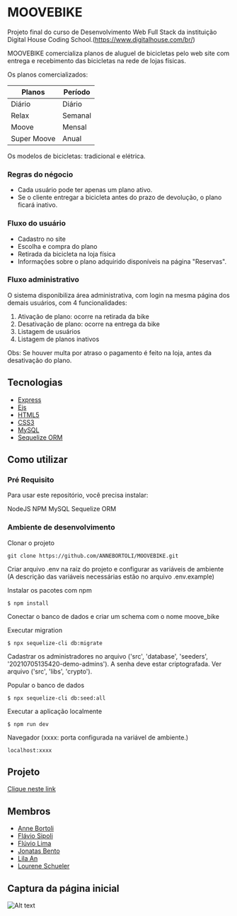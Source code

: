 # MOOVEBIKE

Projeto final do curso de Desenvolvimento Web Full Stack da instituição Digital House Coding School.(https://www.digitalhouse.com/br/)

MOOVEBIKE comercializa planos de aluguel de bicicletas pelo web site com entrega e recebimento das bicicletas na rede de lojas físicas.

Os planos comercializados:

| Planos      | Período |
| ----------- | ------- |
| Diário      | Diário  |
| Relax       | Semanal |
| Moove       | Mensal  |
| Super Moove | Anual   |

Os modelos de bicicletas: tradicional e elétrica.

### Regras do négocio

- Cada usuário pode ter apenas um plano ativo.
- Se o cliente entregar a bicicleta antes do prazo de devolução, o plano ficará inativo.

### Fluxo do usuário

- Cadastro no site
- Escolha e compra do plano
- Retirada da bicicleta na loja física
- Informações sobre o plano adquirido disponíveis na página "Reservas".

### Fluxo administrativo

O sistema disponibiliza área administrativa, com login na mesma página dos demais usuários, com 4 funcionalidades:

1. Ativação de plano: ocorre na retirada da bike
2. Desativação de plano: ocorre na entrega da bike
3. Listagem de usuários
4. Listagem de planos inativos

Obs: Se houver multa por atraso o pagamento é feito na loja, antes da desativação do plano.

## Tecnologias

- [Express](https://expressjs.com/pt-br/)
- [Ejs](https://ejs.co/)
- [HTML5](https://developer.mozilla.org/pt-BR/docs/Web/HTML)
- [CSS3](https://developer.mozilla.org/pt-BR/docs/Web/CSS)
- [MySQL](https://www.mysql.com/)
- [Sequelize ORM](https://sequelize.org/master/)

## Como utilizar

### Pré Requisito

Para usar este repositório, você precisa instalar:

NodeJS
NPM
MySQL
Sequelize ORM

### Ambiente de desenvolvimento

Clonar o projeto

```
git clone https://github.com/ANNEBORTOLI/MOOVEBIKE.git
```

Criar arquivo .env na raiz do projeto e configurar as variáveis de ambiente
(A descrição das variáveis necessárias estão no arquivo .env.example)

Instalar os pacotes com npm

```
$ npm install
```

Conectar o banco de dados e criar um schema com o nome moove_bike

Executar migration

```
$ npx sequelize-cli db:migrate
```

Cadastrar os administradores no arquivo ('src', 'database', 'seeders', '20210705135420-demo-admins').
A senha deve estar criptografada. Ver arquivo ('src', 'libs', 'crypto').

Popular o banco de dados

```
$ npx sequelize-cli db:seed:all
```

Executar a aplicação localmente

```
$ npm run dev
```

Navegador (xxxx: porta configurada na variável de ambiente.)

```
localhost:xxxx
```

## Projeto

[Clique neste link](http://moovebike.app.br/)

## Membros

- [Anne Bortoli](https://github.com/ANNEBORTOLI)
- [Flávio Sipoli](https://github.com/flavio-sipoli)
- [Flúvio Lima](https://github.com/Lyebert)
- [Jonatas Bento](https://github.com/jonatas-bento)
- [Lila An](https://github.com/lilex82)
- [Lourene Schueler](https://github.com/Lourene-MCSchueler)

## Captura da página inicial

![Alt text](https://github.com/jonatas-bento/MOOVEBIKE/blob/main/screenshot/moovebike.png)
